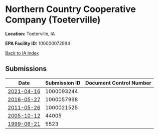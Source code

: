 # Northern Country Cooperative Company (Toeterville)

**Location:** Toeterville, IA

**EPA Facility ID:** 100000072994

[Back to IA Index](../../index.md)

## Submissions

| Date | Submission ID | Document Control Number |
|------|--------------|-------------------------|
| [2021-04-16](submissions/1000093244.md) | 1000093244 |  |
| [2016-05-27](submissions/1000057998.md) | 1000057998 |  |
| [2011-05-26](submissions/1000021525.md) | 1000021525 |  |
| [2005-10-12](submissions/44005.md) | 44005 |  |
| [1999-06-21](submissions/5523.md) | 5523 |  |
